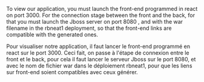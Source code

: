 
To view our application, you must launch the front-end programmed in react on port 3000. For the connection stage between the front and the back, for that you must launch the Jboss server on port 8080 , and with the war filename in the rbneat1 deployment, so that the front-end links are compatible with the generated ones.

Pour visualiser notre application, il faut lancer le front-end programmé en react sur le port 3000. Ceci fait, on passe à l'étape de connexion entre le front et le back, pour cela il faut lancer le serveur Jboss sur le port 8080, et avec le nom de fichier war dans le déploiement rbneat1, pour que les liens sur front-end soient compatibles avec ceux  générer.



